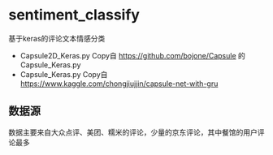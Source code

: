 # sentiment_classify
基于keras的评论文本情感分类

*  Capsule2D_Keras.py Copy自 https://github.com/bojone/Capsule 的Capsule_Keras.py
*  Capsule_Keras.py Copy自 https://www.kaggle.com/chongjiujjin/capsule-net-with-gru

## 数据源
数据主要来自大众点评、美团、糯米的评论，少量的京东评论，其中餐馆的用户评论最多
